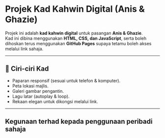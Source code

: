 # Projek Kad Kahwin Digital (Anis & Ghazie)

Projek ini adalah **kad kahwin digital** untuk pasangan **Anis & Ghazie**.  
Kad ini dibina menggunakan **HTML, CSS, dan JavaScript**, serta boleh dihoskan terus menggunakan **GitHub Pages** supaya tetamu boleh akses melalui link sahaja.

---

## 🎉 Ciri-ciri Kad
- Paparan responsif (sesuai untuk telefon & komputer).
- Peta lokasi majlis.
- Galeri gambar pengantin.
- Lagu latar (autoplay & loop).
- Rekaan elegan untuk dikongsi melalui link.

---

## Kegunaan terhad kepada penggunaan peribadi sahaja
